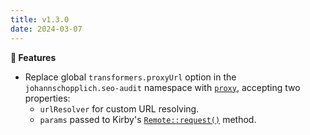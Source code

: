 ```yaml
---
title: v1.3.0
date: 2024-03-07
---
```


**🚀 Features**

- Replace global `transformers.proxyUrl` option in the `johannschopplich.seo-audit` namespace with [`proxy`](/docs/get-started/configuration#proxy), accepting two properties:
  - `urlResolver` for custom URL resolving.
  - `params` passed to Kirby's [`Remote::request()`](https://getkirby.com/docs/reference/objects/http/remote/request) method.

